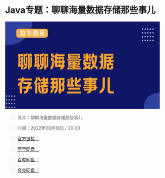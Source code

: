 # Java专题：聊聊海量数据存储那些事儿

![img](../../assets/5c160b391506400fb6323f83bde33baf.jpg)

> 简介：聊聊海量数据存储那些事儿

> 时间：2022年08月18日 / 20:00

> [官方链接：]()

> [阿里网盘：]()

> [百度网盘：]()

> [夸克网盘：]()
